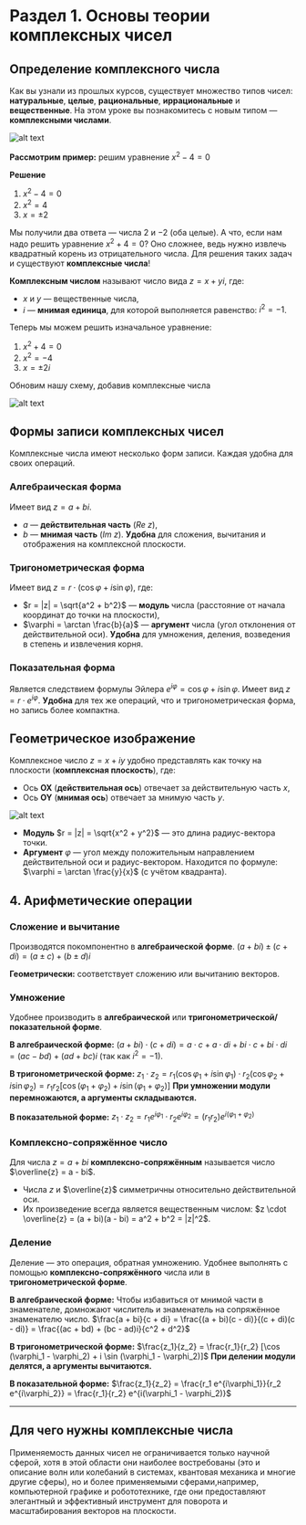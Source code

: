 
# Раздел 1. Основы теории комплексных чисел

## Определение комплексного числа

Как вы узнали из прошлых курсов, существует множество типов чисел: **натуральные**, **целые**, **рациональные**, **иррациональные** и **вещественные**. На этом уроке вы познакомитесь с новым типом — **комплексными числами**.

![alt text](../images/lesson_1/11.png)

**Рассмотрим пример:** решим уравнение $x^2 - 4 = 0$

**Решение**
1.  $x^2 - 4 = 0$
2.  $x^2 = 4$
3.  $x = \pm 2$

Мы получили два ответа — числа $2$ и $-2$ (оба целые). А что, если нам надо решить уравнение $x^2 + 4 = 0$? Оно сложнее, ведь нужно извлечь квадратный корень из отрицательного числа. Для решения таких задач и существуют **комплексные числа**!

**Комплексным числом** называют число вида $z = x + yi$, где:
-   $x$ и $y$ — вещественные числа,
-   $i$ — **мнимая единица**, для которой выполняется равенство: $i^2 = -1$.

Теперь мы можем решить изначальное уравнение:
1.  $x^2 + 4 = 0$
2.  $x^2 = -4$
3.  $x = \pm 2i$

Обновим нашу схему, добавив комплексные числа

![alt text](../images/lesson_1/12.png)


## Формы записи комплексных чисел

Комплексные числа имеют несколько форм записи. Каждая удобна для своих операций.

### **Алгебраическая форма**
Имеет вид $z = a + bi$.
-   $a$ — **действительная часть** ($Re\ z$),
-   $b$ — **мнимая часть** ($Im\ z$).
**Удобна** для сложения, вычитания и отображения на комплексной плоскости.

### **Тригонометрическая форма**
Имеет вид $z = r \cdot (\cos \varphi + i \sin \varphi)$, где:
-   $r = |z| = \sqrt{a^2 + b^2}$ — **модуль** числа (расстояние от начала координат до точки на плоскости),
-   $\varphi = \arctan \frac{b}{a}$ — **аргумент** числа (угол отклонения от действительной оси).
**Удобна** для умножения, деления, возведения в степень и извлечения корня.

### **Показательная форма**
Является следствием формулы Эйлера $e^{i\varphi} = \cos \varphi + i \sin \varphi$.
Имеет вид $z = r \cdot e^{i\varphi}$.
**Удобна** для тех же операций, что и тригонометрическая форма, но запись более компактна.


## Геометрическое изображение

Комплексное число $z = x + iy$ удобно представлять как точку на плоскости (**комплексная плоскость**), где:
-   Ось **OX** (**действительная ось**) отвечает за действительную часть $x$,
-   Ось **OY** (**мнимая ось**) отвечает за мнимую часть $y$.

![alt text](../images/lesson_1/13.png)

-   **Модуль** $r = |z| = \sqrt{x^2 + y^2}$ — это длина радиус-вектора точки.
-   **Аргумент** $\varphi$ — угол между положительным направлением действительной оси и радиус-вектором. Находится по формуле: $\varphi = \arctan \frac{y}{x}$ (с учётом квадранта).

## 4. Арифметические операции

### **Сложение и вычитание**
Производятся покомпонентно в **алгебраической форме**.
$(a + bi) \pm (c + di) = (a \pm c) + (b \pm d)i$

**Геометрически:** соответствует сложению или вычитанию векторов.

### **Умножение**
Удобнее производить в **алгебраической** или **тригонометрической/показательной форме**.

**В алгебраической форме:**
$(a + bi) \cdot (c + di) = a \cdot c + a \cdot di + bi \cdot c + bi \cdot di = (ac - bd) + (ad + bc)i$
(так как $i^2 = -1$).

**В тригонометрической форме:**
$z_1 \cdot z_2 = r_1 (\cos \varphi_1 + i \sin \varphi_1) \cdot r_2 (\cos \varphi_2 + i \sin \varphi_2) = r_1 r_2 [\cos (\varphi_1 + \varphi_2) + i \sin (\varphi_1 + \varphi_2)]$
**При умножении модули перемножаются, а аргументы складываются.**

**В показательной форме:**
$z_1 \cdot z_2 = r_1 e^{i\varphi_1} \cdot r_2 e^{i\varphi_2} = (r_1 r_2) e^{i(\varphi_1 + \varphi_2)}$

### **Комплексно-сопряжённое число**
Для числа $z = a + bi$ **комплексно-сопряжённым** называется число $\overline{z} = a - bi$.
-   Числа $z$ и $\overline{z}$ симметричны относительно действительной оси.
-   Их произведение всегда является вещественным числом: $z \cdot \overline{z} = (a + bi)(a - bi) = a^2 + b^2 = |z|^2$.

### **Деление**
Деление — это операция, обратная умножению. Удобнее выполнять с помощью **комплексно-сопряжённого** числа или в **тригонометрической форме**.

**В алгебраической форме:**
Чтобы избавиться от мнимой части в знаменателе, домножают числитель и знаменатель на сопряжённое знаменателю число.
$\frac{a + bi}{c + di} = \frac{(a + bi)(c - di)}{(c + di)(c - di)} = \frac{(ac + bd) + (bc - ad)i}{c^2 + d^2}$

**В тригонометрической форме:**
$\frac{z_1}{z_2} = \frac{r_1}{r_2} [\cos (\varphi_1 - \varphi_2) + i \sin (\varphi_1 - \varphi_2)]$
**При делении модули делятся, а аргументы вычитаются.**

**В показательной форме:**
$\frac{z_1}{z_2} = \frac{r_1 e^{i\varphi_1}}{r_2 e^{i\varphi_2}} = \frac{r_1}{r_2} e^{i(\varphi_1 - \varphi_2)}$

---

## Для чего нужны комплексные числа
Применяемость данных чисел не ограничивается только научной сферой, хотя в этой области они наиболее востребованы (это и описание волн или колебаний в системах, квантовая механика и многие другие сферы), но и более применяемыми сферами,например, компьютерной графике и робототехнике, где они предоставляют элегантный и эффективный инструмент для поворота и масштабирования векторов на плоскости.